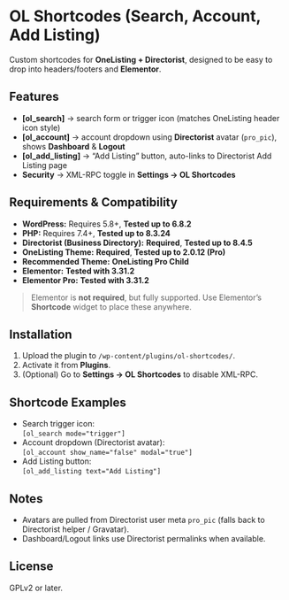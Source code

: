 # OL Shortcodes (Search, Account, Add Listing)

Custom shortcodes for **OneListing + Directorist**, designed to be easy to drop into headers/footers and **Elementor**.

## Features
- **[ol_search]** → search form or trigger icon (matches OneListing header icon style)
- **[ol_account]** → account dropdown using **Directorist** avatar (`pro_pic`), shows **Dashboard** & **Logout**
- **[ol_add_listing]** → “Add Listing” button, auto-links to Directorist Add Listing page
- **Security** → XML-RPC toggle in **Settings → OL Shortcodes**

## Requirements & Compatibility
- **WordPress:** Requires 5.8+, **Tested up to 6.8.2**
- **PHP:** Requires 7.4+, **Tested up to 8.3.24**
- **Directorist (Business Directory):** **Required**, **Tested up to 8.4.5**
- **OneListing Theme:** **Required**, **Tested up to 2.0.12 (Pro)**
- **Recommended Theme:** **OneListing Pro Child**
- **Elementor:** **Tested with 3.31.2**
- **Elementor Pro:** **Tested with 3.31.2**

> Elementor is **not required**, but fully supported. Use Elementor’s **Shortcode** widget to place these anywhere.

## Installation
1. Upload the plugin to `/wp-content/plugins/ol-shortcodes/`.
2. Activate it from **Plugins**.
3. (Optional) Go to **Settings → OL Shortcodes** to disable XML-RPC.

## Shortcode Examples
- Search trigger icon:  
  `[ol_search mode="trigger"]`
- Account dropdown (Directorist avatar):  
  `[ol_account show_name="false" modal="true"]`
- Add Listing button:  
  `[ol_add_listing text="Add Listing"]`

## Notes
- Avatars are pulled from Directorist user meta `pro_pic` (falls back to Directorist helper / Gravatar).
- Dashboard/Logout links use Directorist permalinks when available.

## License
GPLv2 or later.
